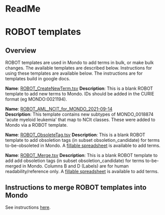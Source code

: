 # ReadMe

# ROBOT templates

## Overview
ROBOT templates are used in Mondo to add terms in bulk, or make bulk changes. The available templates are described below. Instructions for using these templates are available below. The instructions are for templates build in google docs.

**Name**: [ROBOT_CreateNewTerm.tsv](https://github.com/monarch-initiative/mondo/blob/master/src/templates/ROBOT_CreateNewTerm.tsv)
**Description**: This is a blank ROBOT template to add new terms to Mondo. IDs should be added in the CURIE format (eg MONDO:0021194).

**Name**: [ROBOT_AML_NCIT_for_MONDO_2021-09-14](https://github.com/monarch-initiative/mondo/blob/master/src/templates/ROBOT_AML_NCIT_for_MONDO_2021-09-14.tsv)  
**Description**: This template contains new subtypes of MONDO_0018874 'acute myeloid leukemia' that map to NCIt classes. These were added to Mondo via a ROBOT template.

**Name**: [ROBOT_ObsoleteTag.tsv](https://github.com/monarch-initiative/mondo/blob/master/src/templates/ROBOT_ObsoleteTag.tsv)
**Description**: This is a blank ROBOT template to add obsoletion tags (in subset obsoletion_candidate) for terms to-be-obsoleted in Mondo. A [fillable spreadsheet](https://docs.google.com/spreadsheets/d/1tt1Wk70j9XiHLV1vKQyNiHhaazh286pobpJk1ecSCCg/edit#gid=505727337) is available to add terms.

**Name**: [ROBOT_Merge.tsv](https://github.com/monarch-initiative/mondo/blob/master/src/templates/ROBOT_MergeTag.tsv)
**Description**: This is a blank ROBOT template to add add obsoletion tags (in subset obsoletion_candidate) for terms to-be-merged in Mondo. Columns B and D (Labels) are for human readability/reference only. A [fillable spreadsheet](https://docs.google.com/spreadsheets/d/1tt1Wk70j9XiHLV1vKQyNiHhaazh286pobpJk1ecSCCg/edit#gid=1109324509) is available to add terms.

## Instructions to merge ROBOT templates into Mondo

See instructions [here](https://mondo.readthedocs.io/en/latest/editors-guide/robot-template/).

